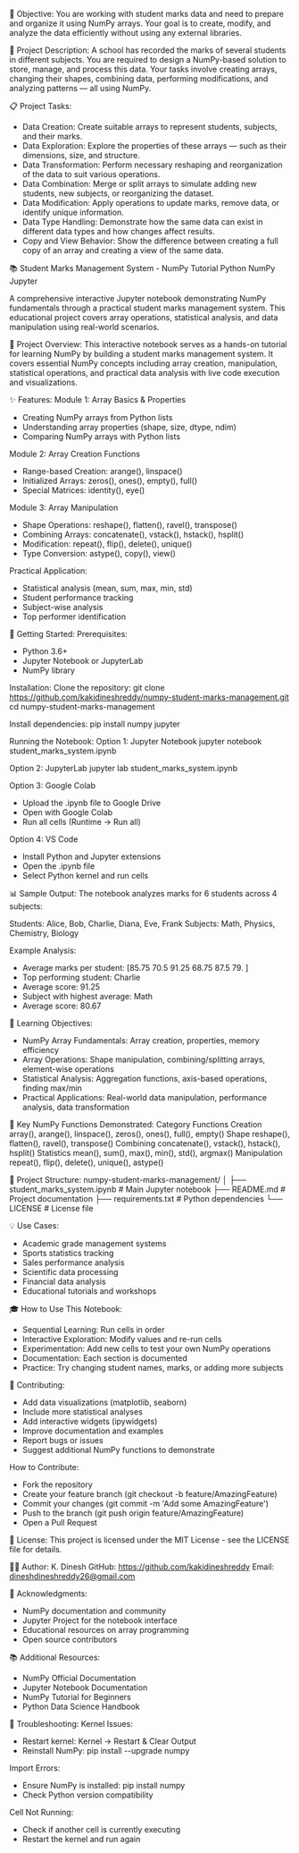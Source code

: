 🎯 Objective:
You are working with student marks data and need to prepare and organize it using NumPy arrays. Your goal is to create, modify, and analyze the data efficiently without using any external libraries.

🧠 Project Description:
A school has recorded the marks of several students in different subjects. You are required to design a NumPy-based solution to store, manage, and process this data. Your tasks involve creating arrays, changing their shapes, combining data, performing modifications, and analyzing patterns — all using NumPy.

📋 Project Tasks:
- Data Creation: Create suitable arrays to represent students, subjects, and their marks.
- Data Exploration: Explore the properties of these arrays — such as their dimensions, size, and structure.
- Data Transformation: Perform necessary reshaping and reorganization of the data to suit various operations.
- Data Combination: Merge or split arrays to simulate adding new students, new subjects, or reorganizing the dataset.
- Data Modification: Apply operations to update marks, remove data, or identify unique information.
- Data Type Handling: Demonstrate how the same data can exist in different data types and how changes affect results.
- Copy and View Behavior: Show the difference between creating a full copy of an array and creating a view of the same data.

📚 Student Marks Management System - NumPy Tutorial
Python NumPy Jupyter

A comprehensive interactive Jupyter notebook demonstrating NumPy fundamentals through a practical student marks management system. This educational project covers array operations, statistical analysis, and data manipulation using real-world scenarios.

🎯 Project Overview:
This interactive notebook serves as a hands-on tutorial for learning NumPy by building a student marks management system. It covers essential NumPy concepts including array creation, manipulation, statistical operations, and practical data analysis with live code execution and visualizations.

✨ Features:
Module 1: Array Basics & Properties
- Creating NumPy arrays from Python lists
- Understanding array properties (shape, size, dtype, ndim)
- Comparing NumPy arrays with Python lists

Module 2: Array Creation Functions
- Range-based Creation: arange(), linspace()
- Initialized Arrays: zeros(), ones(), empty(), full()
- Special Matrices: identity(), eye()

Module 3: Array Manipulation
- Shape Operations: reshape(), flatten(), ravel(), transpose()
- Combining Arrays: concatenate(), vstack(), hstack(), hsplit()
- Modification: repeat(), flip(), delete(), unique()
- Type Conversion: astype(), copy(), view()

Practical Application:
- Statistical analysis (mean, sum, max, min, std)
- Student performance tracking
- Subject-wise analysis
- Top performer identification

🚀 Getting Started:
Prerequisites:
- Python 3.6+
- Jupyter Notebook or JupyterLab
- NumPy library

Installation:
Clone the repository:
git clone https://github.com/kakidineshreddy/numpy-student-marks-management.git
cd numpy-student-marks-management

Install dependencies:
pip install numpy jupyter

Running the Notebook:
Option 1: Jupyter Notebook
jupyter notebook student_marks_system.ipynb

Option 2: JupyterLab
jupyter lab student_marks_system.ipynb

Option 3: Google Colab
- Upload the .ipynb file to Google Drive
- Open with Google Colab
- Run all cells (Runtime → Run all)

Option 4: VS Code
- Install Python and Jupyter extensions
- Open the .ipynb file
- Select Python kernel and run cells

📊 Sample Output:
The notebook analyzes marks for 6 students across 4 subjects:

Students: Alice, Bob, Charlie, Diana, Eve, Frank
Subjects: Math, Physics, Chemistry, Biology

Example Analysis:
- Average marks per student: [85.75 70.5  91.25 68.75 87.5  79.  ]
- Top performing student: Charlie
- Average score: 91.25
- Subject with highest average: Math
- Average score: 80.67

📖 Learning Objectives:
- NumPy Array Fundamentals: Array creation, properties, memory efficiency
- Array Operations: Shape manipulation, combining/splitting arrays, element-wise operations
- Statistical Analysis: Aggregation functions, axis-based operations, finding max/min
- Practical Applications: Real-world data manipulation, performance analysis, data transformation

🔧 Key NumPy Functions Demonstrated:
Category    Functions
Creation    array(), arange(), linspace(), zeros(), ones(), full(), empty()
Shape       reshape(), flatten(), ravel(), transpose()
Combining   concatenate(), vstack(), hstack(), hsplit()
Statistics  mean(), sum(), max(), min(), std(), argmax()
Manipulation repeat(), flip(), delete(), unique(), astype()

📁 Project Structure:
numpy-student-marks-management/
│
├── student_marks_system.ipynb    # Main Jupyter notebook
├── README.md                      # Project documentation
├── requirements.txt               # Python dependencies
└── LICENSE                        # License file

💡 Use Cases:
- Academic grade management systems
- Sports statistics tracking
- Sales performance analysis
- Scientific data processing
- Financial data analysis
- Educational tutorials and workshops

🎓 How to Use This Notebook:
- Sequential Learning: Run cells in order
- Interactive Exploration: Modify values and re-run cells
- Experimentation: Add new cells to test your own NumPy operations
- Documentation: Each section is documented
- Practice: Try changing student names, marks, or adding more subjects

🤝 Contributing:
- Add data visualizations (matplotlib, seaborn)
- Include more statistical analyses
- Add interactive widgets (ipywidgets)
- Improve documentation and examples
- Report bugs or issues
- Suggest additional NumPy functions to demonstrate

How to Contribute:
- Fork the repository
- Create your feature branch (git checkout -b feature/AmazingFeature)
- Commit your changes (git commit -m 'Add some AmazingFeature')
- Push to the branch (git push origin feature/AmazingFeature)
- Open a Pull Request

📝 License:
This project is licensed under the MIT License - see the LICENSE file for details.

👨‍💻 Author:
K. Dinesh
GitHub: https://github.com/kakidineshreddy
Email: dineshdineshreddy26@gmail.com

🙏 Acknowledgments:
- NumPy documentation and community
- Jupyter Project for the notebook interface
- Educational resources on array programming
- Open source contributors

📚 Additional Resources:
- NumPy Official Documentation
- Jupyter Notebook Documentation
- NumPy Tutorial for Beginners
- Python Data Science Handbook

🐛 Troubleshooting:
Kernel Issues:
- Restart kernel: Kernel → Restart & Clear Output
- Reinstall NumPy: pip install --upgrade numpy

Import Errors:
- Ensure NumPy is installed: pip install numpy
- Check Python version compatibility

Cell Not Running:
- Check if another cell is currently executing
- Restart the kernel and run again
